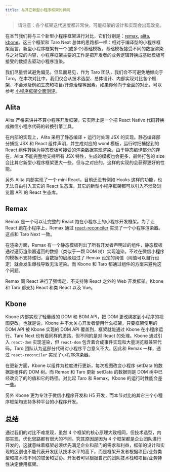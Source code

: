 ```yaml
---
title: 与其它新型小程序框架的异同
---
```


> 请注意：各个框架迭代速度都非常快，可能框架的设计和实现会出现改变。

在本节我们将与三个新型小程序框架进行对比，它们分别是：[remax](https://github.com/remaxjs/remax), [alita](https://github.com/areslabs/alita), [kbone](https://github.com/wechat-miniprogram/kbone)。这三个框架和 Taro Next 总体的思路都一样：相对于编译型的小程序框架而言，新型小程序框架有一个(或多个)基础模板，基础模板接受不同的数据渲染与之对应的内容，小程序框架主要的工作是把开发者的业务逻辑转换成基础模板可接受的数据去驱动小程序渲染。

我们尽量尝试避免偏见。但显而易见，作为 Taro 团队，我们会不可避免地倾向于 Taro。在本次对比中，我们仅会从技术选型、总体设计、内部实现对比各个框架，不会涉及例如生态和项目/开源治理等因素。如果你倾向于全面的对比，可以参考 [小程序框架全面测评](https://aotu.io/notes/2019/03/12/mini-program-framework-full-review/)。

## Alita

Alita 严格来讲并不算小程序开发框架，它实际上是一个把 React Native 代码转换成微信小程序代码的转换引擎工具。

在内部的实现上，Alita 采用了静态编译 + 运行时处理 JSX 的实现。静态编译部分捕捉 JSX 和 React 组件声明，并生成对应的 wxml 模板，运行时把捕捉到的 React 组件转换为静态模板可接受的渲染数据实现渲染。由于静态编译部分的存在，Alita 不能完整地支持所有 JSX 特性，生成的模板也会更多，最终打包的 size 会比其它新型小程序框架更大一些。但与之对应的，这样的实现的会获得更好的性能。

另外 Alita 内部实现了一个 mini React，目前还没有例如 Hooks 这样的功能，也无法自由引入其它的 React 生态库。其它的新型小程序框架都可以引入不涉及浏览器 API 的 React 生态库。

## Remax

Remax 是一个可以让完整的 React 跑在小程序上的小程序开发框架。为了让 React 跑在小程序上，Remax 通过 [react-reconciler](https://www.npmjs.com/search?q=react-reconcile) 实现了一个小程序渲染器。这点和 Taro Next 一致。

在渲染方面，Remax 有一个静态模板列出了所有开发者声明过的组件，静态模板通过遍历渲染器返回的数据（类似于一颗 DOM 树）实现渲染。不过在微信小程序的模板不支持递归，当数据的层级超过了 Remax 设定的阈值（阈值可以自行设定）就会发生爆栈导致无法渲染。而 Kbone 和 Taro 都通过组件的方案来避免这个问题。

Remax 同 React 进行了强绑定，不支持除 React 之外的 Web 开发框架。Kbone 和 Taro 都支持 React 和类 React 以及 Vue。

## Kbone

Kbone 内部实现了轻量级的 DOM 和 BOM API，把 DOM 更改绑定到小程序的视图更改。也就是说，Kbone 并不太关心开发者使用什么框架，只要框架使用的 DOM API 被 Kbone 实现的 DOM API 覆盖到，框架就能通过 Kbone 在小程序运行。Taro Next 也有着同样的思路，但不同的是对 React 的处理。Kbone 通过引入 `react-dom` 实现渲染，但 `react-dom` 包含着合成事件实现和大量浏览器兼容代码。Taro 团队认为这部分代码对小程序平台意义不大，因此和 Remax 一样，通过 `react-reconciler` 实现了小程序渲染器。

在更新方面，Kbone 以组件为粒度进行更新，每次视图改变小程序 setData 的数据是组件的 DOM 树。而 Remax 和 Taro 更新 setData 的数据则是 DOM 树中已经改变了的的值和它的路径。对比起 Taro 和 Remax，Kbone 的运行时性能会差一些。

另外 Kbone 更为专注于微信小程序开发和 H5 开发，而本节对比的其它三个小程序框架均支持多种平台的小程序开发。

## 总结

通过我们的对比不难发现，虽然 4 个框架的核心原理大致相同，但技术选型，内部实现，优化思路都有很大的不同。究其原因是因为 4 个框架都是企业团队进行开发的，这就意味着框架必须优先满足企业和部门的需求和利益，框架的设计和实现的区别也不能代表开发团队技术水平的高下，而是框架开发者根据项目/业务类型和技术栈不同的取舍和妥协。开发者可以根据自己的团队技术栈和项目/业务特性决定使用框架。
